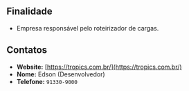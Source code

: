 ## Finalidade
- Empresa responsável pelo roteirizador de cargas.

## Contatos
* **Website:** [https://tropics.com.br/](https://tropics.com.br/)
* **Nome:** Edson (Desenvolvedor)
* **Telefone:** `91330-9000`